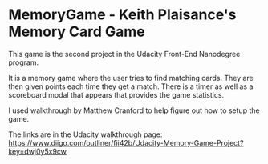 # MemoryGame - Keith Plaisance's Memory Card Game

This game is the second project in the Udacity Front-End Nanodegree program.

It is a memory game where the user tries to find matching cards. They are then given points each time they get a match.
There is a timer as well as a scoreboard modal that appears that provides the game statistics.

I used walkthrough by Matthew Cranford to help figure out how to setup the game.

The links are in the Udacity walkthrough page: https://www.diigo.com/outliner/fii42b/Udacity-Memory-Game-Project?key=dwj0y5x9cw


